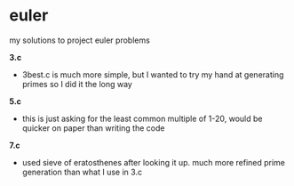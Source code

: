 euler
=====

my solutions to project euler problems

**3.c**
- 3best.c is much more simple, but I wanted to try my hand at generating primes so I did it the long way

**5.c**
- this is just asking for the least common multiple of 1-20, would be quicker on paper than writing the code

**7.c**
- used sieve of eratosthenes after looking it up. much more refined prime generation than what I use in 3.c
